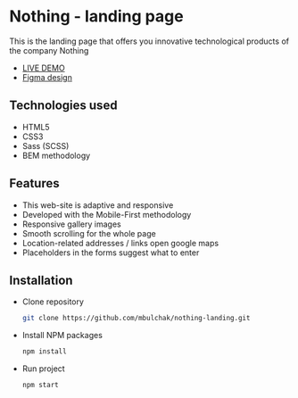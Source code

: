 # Nothing - landing page

 This is the landing page that offers you innovative technological products of the company Nothing 

   - [LIVE DEMO](https://mbulchak.github.io/nothing-landing/)
   - [Figma design](https://www.figma.com/design/DtkQmQ797hk0nI4KfMi2Uq/BOSE-New-Version?node-id=6802-139&node-type=canvas&t=or2I88YtIBWILzz4-0)

## Technologies used

  - HTML5
  - CSS3
  - Sass (SCSS)
  - BEM methodology

## Features

  - This web-site is adaptive and responsive
  - Developed with the Mobile-First methodology
  - Responsive gallery images
  - Smooth scrolling for the whole page
  - Location-related addresses / links open google maps
  - Placeholders in the forms suggest what to enter

## Installation

  - Clone repository
    
    ```bash
    git clone https://github.com/mbulchak/nothing-landing.git
    ```
  - Install NPM packages

    ```bash
    npm install
    ```
  - Run project
     ```bash
     npm start
     ```

